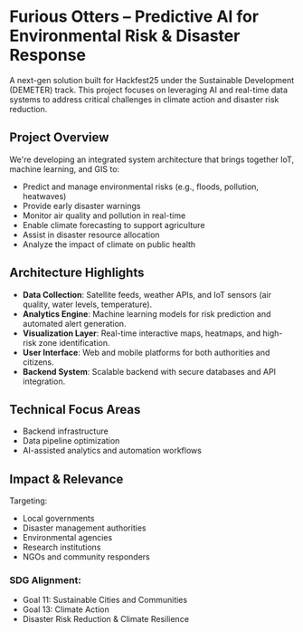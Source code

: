 # Furious Otters – Predictive AI for Environmental Risk & Disaster Response

A next-gen solution built for Hackfest25 under the Sustainable Development (DEMETER) track. This project focuses on leveraging AI and real-time data systems to address critical challenges in climate action and disaster risk reduction.

## Project Overview

We're developing an integrated system architecture that brings together IoT, machine learning, and GIS to:

- Predict and manage environmental risks (e.g., floods, pollution, heatwaves)
- Provide early disaster warnings
- Monitor air quality and pollution in real-time
- Enable climate forecasting to support agriculture
- Assist in disaster resource allocation
- Analyze the impact of climate on public health

## Architecture Highlights

- **Data Collection**: Satellite feeds, weather APIs, and IoT sensors (air quality, water levels, temperature).
- **Analytics Engine**: Machine learning models for risk prediction and automated alert generation.
- **Visualization Layer**: Real-time interactive maps, heatmaps, and high-risk zone identification.
- **User Interface**: Web and mobile platforms for both authorities and citizens.
- **Backend System**: Scalable backend with secure databases and API integration.

## Technical Focus Areas

- Backend infrastructure
- Data pipeline optimization
- AI-assisted analytics and automation workflows

## Impact & Relevance

Targeting:
- Local governments
- Disaster management authorities
- Environmental agencies
- Research institutions
- NGOs and community responders

### SDG Alignment:
- Goal 11: Sustainable Cities and Communities
- Goal 13: Climate Action
- Disaster Risk Reduction & Climate Resilience
